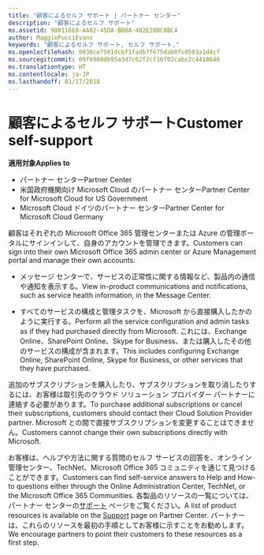 ```yaml
---
title: "顧客によるセルフ サポート | パートナー センター"
description: "顧客によるセルフ サポート"
ms.assetid: 980116E0-AA02-45DA-BBBA-482E28DC8BC4
author: MaggiePucciEvans
keywords: "顧客によるセルフ サポート, セルフ サポート,"
ms.openlocfilehash: 0836ce7501dcbf1fadb7f675dab8fc0583a1d4cf
ms.sourcegitcommit: 09f6988db95a3d7c62f2cf16f02cabc2c4418646
ms.translationtype: HT
ms.contentlocale: ja-JP
ms.lasthandoff: 01/17/2018
---
```

# <a name="customer-self-support"></a><span data-ttu-id="5e03d-104">顧客によるセルフ サポート</span><span class="sxs-lookup"><span data-stu-id="5e03d-104">Customer self-support</span></span>

**<span data-ttu-id="5e03d-105">適用対象</span><span class="sxs-lookup"><span data-stu-id="5e03d-105">Applies to</span></span>**

-  <span data-ttu-id="5e03d-106">パートナー センター</span><span class="sxs-lookup"><span data-stu-id="5e03d-106">Partner Center</span></span>
-  <span data-ttu-id="5e03d-107">米国政府機関向け Microsoft Cloud のパートナー センター</span><span class="sxs-lookup"><span data-stu-id="5e03d-107">Partner Center for Microsoft Cloud for US Government</span></span>
-  <span data-ttu-id="5e03d-108">Microsoft Cloud ドイツのパートナー センター</span><span class="sxs-lookup"><span data-stu-id="5e03d-108">Partner Center for Microsoft Cloud Germany</span></span>

<span data-ttu-id="5e03d-109">顧客はそれぞれの Microsoft Office 365 管理センターまたは Azure の管理ポータルにサインインして、自身のアカウントを管理できます。</span><span class="sxs-lookup"><span data-stu-id="5e03d-109">Customers can sign into their own Microsoft Office 365 admin center or Azure Management portal and manage their own accounts:</span></span>

-   <span data-ttu-id="5e03d-110">メッセージ センターで、サービスの正常性に関する情報など、製品内の通信や通知を表示する。</span><span class="sxs-lookup"><span data-stu-id="5e03d-110">View in-product communications and notifications, such as service health information, in the Message Center.</span></span>

-   <span data-ttu-id="5e03d-111">すべてのサービスの構成と管理タスクを、Microsoft から直接購入したかのように実行する。</span><span class="sxs-lookup"><span data-stu-id="5e03d-111">Perform all the service configuration and admin tasks as if they had purchased directly from Microsoft.</span></span> <span data-ttu-id="5e03d-112">これには、Exchange Online、SharePoint Online、Skype for Business、または購入したその他のサービスの構成が含まれます。</span><span class="sxs-lookup"><span data-stu-id="5e03d-112">This includes configuring Exchange Online, SharePoint Online, Skype for Business, or other services that they have purchased.</span></span>

<span data-ttu-id="5e03d-113">追加のサブスクリプションを購入したり、サブスクリプションを取り消したりするには、お客様は取引先のクラウド ソリューション プロバイダー パートナーに連絡する必要があります。</span><span class="sxs-lookup"><span data-stu-id="5e03d-113">To purchase additional subscriptions or cancel their subscriptions, customers should contact their Cloud Solution Provider partner.</span></span> <span data-ttu-id="5e03d-114">Microsoft との間で直接サブスクリプションを変更することはできません。</span><span class="sxs-lookup"><span data-stu-id="5e03d-114">Customers cannot change their own subscriptions directly with Microsoft.</span></span>

<span data-ttu-id="5e03d-115">お客様は、ヘルプや方法に関する質問のセルフ サービスの回答を、オンライン管理センター、TechNet、Microsoft Office 365 コミュニティを通じて見つけることができます。</span><span class="sxs-lookup"><span data-stu-id="5e03d-115">Customers can find self-service answers to Help and How-to questions either through the Online Administration Center, TechNet, or the Microsoft Office 365 Communities.</span></span> <span data-ttu-id="5e03d-116">各製品のリソースの一覧については、パートナー センターの[サポート](https://partnercenter.microsoft.com/partner/support) ページをご覧ください。</span><span class="sxs-lookup"><span data-stu-id="5e03d-116">A list of product resources is available on the [Support](https://partnercenter.microsoft.com/partner/support) page on Partner Center.</span></span> <span data-ttu-id="5e03d-117">パートナーは、これらのリソースを最初の手順としてお客様に示すことをお勧めします。</span><span class="sxs-lookup"><span data-stu-id="5e03d-117">We encourage partners to point their customers to these resources as a first step.</span></span>

 

 



